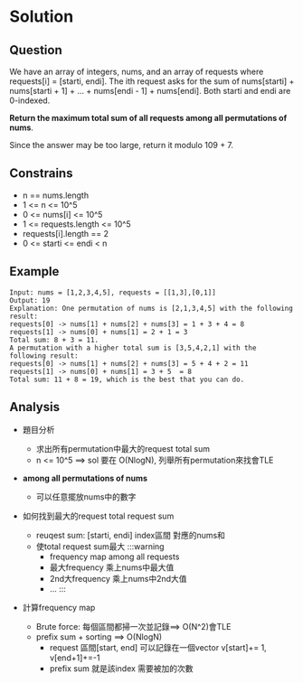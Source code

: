 # Solution
## Question

We have an array of integers, nums, and an array of requests where requests[i] = [starti, endi]. The ith request asks for the sum of nums[starti] + nums[starti + 1] + ... + nums[endi - 1] + nums[endi]. Both starti and endi are 0-indexed.

**Return the maximum total sum of all requests among all permutations of nums**.

Since the answer may be too large, return it modulo 109 + 7.

## Constrains
- n == nums.length
- 1 <= n <= 10^5
- 0 <= nums[i] <= 10^5
- 1 <= requests.length <= 10^5
- requests[i].length == 2
- 0 <= starti <= endi < n

## Example
```
Input: nums = [1,2,3,4,5], requests = [[1,3],[0,1]]
Output: 19
Explanation: One permutation of nums is [2,1,3,4,5] with the following result: 
requests[0] -> nums[1] + nums[2] + nums[3] = 1 + 3 + 4 = 8
requests[1] -> nums[0] + nums[1] = 2 + 1 = 3
Total sum: 8 + 3 = 11.
A permutation with a higher total sum is [3,5,4,2,1] with the following result:
requests[0] -> nums[1] + nums[2] + nums[3] = 5 + 4 + 2 = 11
requests[1] -> nums[0] + nums[1] = 3 + 5  = 8
Total sum: 11 + 8 = 19, which is the best that you can do.
```

## Analysis
- 題目分析
    - 求出所有permutation中最大的request total sum
    - n <= 10^5 ==> sol 要在 O(NlogN), 列舉所有permutation來找會TLE

- **among all permutations of nums**
    - 可以任意擺放nums中的數字

- 如何找到最大的request total request sum
    - reuqest sum: [starti, endi] index區間 對應的nums和
    - 使total request sum最大
        :::warning
        - frequency map among all requests
        - 最大frequency 乘上nums中最大值
        - 2nd大frequency 乘上nums中2nd大值
        - ...
        :::
- 計算frequency map
    - Brute force: 每個區間都掃一次並記錄==> O(N^2)會TLE
    - prefix sum + sorting ==> O(NlogN)
        - request 區間[start, end] 可以記錄在一個vector v[start]+= 1, v[end+1]+=-1
        - prefix sum 就是該index 需要被加的次數
